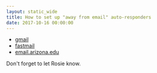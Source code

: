 ```yaml
---
layout: static_wide
title: How to set up "away from email" auto-responders
date: 2017-10-16 00:00:00
---
```


- [gmail](https://support.google.com/mail/answer/25922?co=GENIE.Platform%3DDesktop&hl=en)
- [fastmail](https://www.fastmail.com/help/receive/vacationresponse.html)
- [email.arizona.edu](https://cct.cals.arizona.edu/support/automatic-reply-vacation-message)

Don't forget to let Rosie know.


